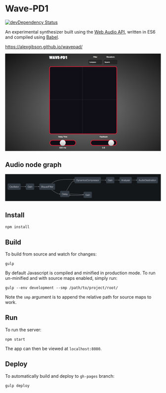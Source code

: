 Wave-PD1
========

[![devDependency Status](https://david-dm.org/alexgibson/wavepad/dev-status.svg)](https://david-dm.org/alexgibson/wavepad/#info=devDependencies)

An experimental synthesizer built using the [Web Audio API](http://www.w3.org/TR/webaudio/), written in ES6 and compiled using [Babel](https://babeljs.io/).

https://alexgibson.github.io/wavepad/

![](src/images/screenshot.png?raw=true)

Audio node graph
----------------

![](src/images/wavapad-audio-graph.png?raw=true)

Install
-------

```
npm install
```

Build
-----

To build from source and watch for changes:

```
gulp
```

By default Javascript is compiled and minified in production mode. To run un-minified and with source maps enabled, simply run:

```
gulp --env development --smp /path/to/project/root/
```

Note the `smp` argument is to append the relative path for source maps to work.

Run
---

To run the server:

```
npm start
```

The app can then be viewed at `localhost:8080`.

Deploy
------

To automatically build and deploy to `gh-pages` branch:

```
gulp deploy
```
